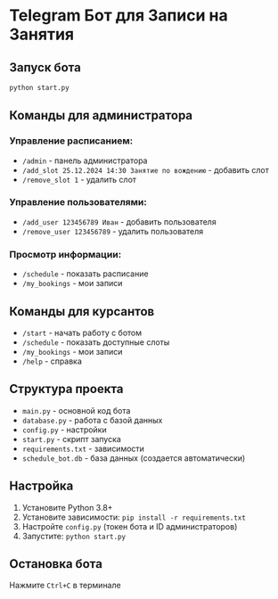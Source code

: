 # Telegram Бот для Записи на Занятия

## Запуск бота

```bash
python start.py
```

## Команды для администратора

### Управление расписанием:
- `/admin` - панель администратора
- `/add_slot 25.12.2024 14:30 Занятие по вождению` - добавить слот
- `/remove_slot 1` - удалить слот

### Управление пользователями:
- `/add_user 123456789 Иван` - добавить пользователя
- `/remove_user 123456789` - удалить пользователя

### Просмотр информации:
- `/schedule` - показать расписание
- `/my_bookings` - мои записи

## Команды для курсантов

- `/start` - начать работу с ботом
- `/schedule` - показать доступные слоты
- `/my_bookings` - мои записи
- `/help` - справка

## Структура проекта

- `main.py` - основной код бота
- `database.py` - работа с базой данных
- `config.py` - настройки
- `start.py` - скрипт запуска
- `requirements.txt` - зависимости
- `schedule_bot.db` - база данных (создается автоматически)

## Настройка

1. Установите Python 3.8+
2. Установите зависимости: `pip install -r requirements.txt`
3. Настройте `config.py` (токен бота и ID администраторов)
4. Запустите: `python start.py`

## Остановка бота

Нажмите `Ctrl+C` в терминале
